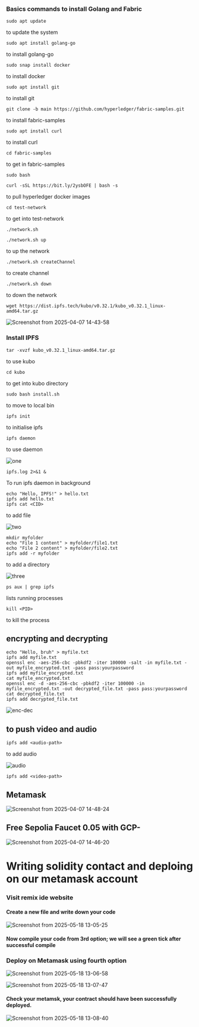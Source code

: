 ### Basics commands to install Golang and Fabric

```
sudo apt update
```
to update the system

```
sudo apt install golang-go
```
to install golang-go

```
sudo snap install docker
```
to install docker

```
sudo apt install git
```
to install git

```
git clone -b main https://github.com/hyperledger/fabric-samples.git
```
to install fabric-samples

```
sudo apt install curl
```
to install curl


```
cd fabric-samples
```
to get in fabric-samples

```
sudo bash
```


```
curl -sSL https://bit.ly/2ysbOFE | bash -s
```
to pull hyperledger docker images


```
cd test-network
```
to get into test-network

```
./network.sh
```
```
./network.sh up
```
to up the network

```
./network.sh createChannel
```
to create channel

```
./network.sh down
```
to down the network

```
wget https://dist.ipfs.tech/kubo/v0.32.1/kubo_v0.32.1_linux-amd64.tar.gz
```

![Screenshot from 2025-04-07 14-43-58](https://github.com/user-attachments/assets/b99efb83-0302-47a0-a23e-12c27ef90749)


### Install IPFS

```
tar -xvzf kubo_v0.32.1_linux-amd64.tar.gz
```
to use kubo
```
cd kubo
```
to get into kubo directory

```
sudo bash install.sh
```
to move to local bin

```
ipfs init
```
to initialise ipfs

```
ipfs daemon
```
to use daemon

![one](https://github.com/user-attachments/assets/28cf8c2c-f1d6-44f3-ade3-37cb24e5b492)


```
ipfs.log 2>&1 &
```
To run ipfs daemon in background

```
echo "Hello, IPFS!" > hello.txt
ipfs add hello.txt
ipfs cat <CID>
```
to add file

![two](https://github.com/user-attachments/assets/a3498732-e133-41c6-a4f2-7b1e21234150)

```
mkdir myfolder
echo "File 1 content" > myfolder/file1.txt
echo "File 2 content" > myfolder/file2.txt
ipfs add -r myfolder
```
to add a directory

![three](https://github.com/user-attachments/assets/4e0d51e5-ae0e-4034-b79d-fe3ac89a0666)


```
ps aux | grep ipfs
```
lists running processes

```
kill <PID>
```
to kill the process

## encrypting and decrypting
```
echo "Hello, bruh" > myfile.txt
ipfs add myfile.txt
openssl enc -aes-256-cbc -pbkdf2 -iter 100000 -salt -in myfile.txt -out myfile_encrypted.txt -pass pass:yourpassword
ipfs add myfile_encrypted.txt
cat myfile_encrypted.txt
openssl enc -d -aes-256-cbc -pbkdf2 -iter 100000 -in myfile_encrypted.txt -out decrypted_file.txt -pass pass:yourpassword
cat decrypted_file.txt
ipfs add decrypted_file.txt
```

![enc-dec](https://github.com/user-attachments/assets/293f1b3a-4ba4-4b35-8f04-d93fb9c9a6f7)


## to push video and audio

```
ipfs add <audio-path>
```
to add audio

![audio](https://github.com/user-attachments/assets/63297200-f2dd-48e0-ae29-a319240ec2d5)


```
ipfs add <video-path>
```
## Metamask

![Screenshot from 2025-04-07 14-48-24](https://github.com/user-attachments/assets/55bf0fd6-bbd2-4ded-bc99-8f79064f0469)


## Free Sepolia Faucet 0.05 with GCP-
![Screenshot from 2025-04-07 14-46-20](https://github.com/user-attachments/assets/3fdcab56-9bfa-4c28-a308-b6c9ef92b843)



# Writing solidity contact and deploing on our metamask account

### Visit remix ide website

#### Create a new file and write down your code

![Screenshot from 2025-05-18 13-05-25](https://github.com/user-attachments/assets/075644d0-d920-41f6-9402-281e4e8f3d39)


#### Now compile your code from 3rd option; we will see a green tick after successful compile

### Deploy on Metamask using fourth option

![Screenshot from 2025-05-18 13-06-58](https://github.com/user-attachments/assets/0a9fc539-1425-4f35-9648-e83c36d7e08d)


![Screenshot from 2025-05-18 13-07-47](https://github.com/user-attachments/assets/37836f1e-1af1-477f-a02d-d8f347d6dc68)


#### Check your metamsk, your contract should have been successfully deployed.

![Screenshot from 2025-05-18 13-08-40](https://github.com/user-attachments/assets/427f61ad-e169-418d-909d-9fdcd998fa10)


















